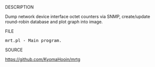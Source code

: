 
DESCRIPTION

Dump network device interface octet counters via SNMP, create/update round-robin database and plot graph into image.

FILE

<pre>
mrt.pl - Main program.
</pre>

SOURCE

https://github.com/KyomaHooin/mrtg

